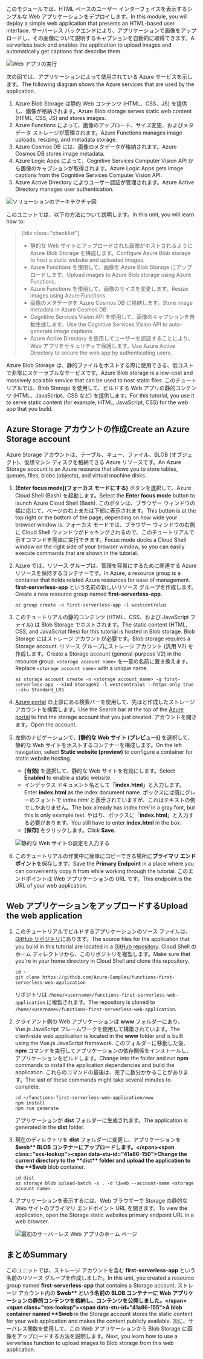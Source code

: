<span data-ttu-id="41a86-101">このモジュールでは、HTML ベースのユーザー インターフェイスを表示するシンプルな Web アプリケーションをデプロイします。</span><span class="sxs-lookup"><span data-stu-id="41a86-101">In this module, you will deploy a simple web application that presents an HTML-based user interface.</span></span> <span data-ttu-id="41a86-102">サーバーレス バックエンドにより、アプリケーションで画像をアップロードし、その画像について説明するキャプションを自動的に取得できます。</span><span class="sxs-lookup"><span data-stu-id="41a86-102">A serverless back end enables the application to upload images and automatically get captions that describe them.</span></span>

![Web アプリの実行](../media/0-app-screenshot-finished.png)

<span data-ttu-id="41a86-104">次の図では、アプリケーションによって使用されている Azure サービスを示します。</span><span class="sxs-lookup"><span data-stu-id="41a86-104">The following diagram shows the Azure services that are used by the application.</span></span>

1. <span data-ttu-id="41a86-105">Azure Blob Storage は静的 Web コンテンツ (HTML、CSS、JS) を提供し、画像が格納されます。</span><span class="sxs-lookup"><span data-stu-id="41a86-105">Azure Blob storage serves static web content (HTML, CSS, JS) and stores images.</span></span>
2. <span data-ttu-id="41a86-106">Azure Functions によって、画像のアップロード、サイズ変更、およびメタデータ ストレージが管理されます。</span><span class="sxs-lookup"><span data-stu-id="41a86-106">Azure Functions manages image uploads, resizing, and metadata storage.</span></span>
3. <span data-ttu-id="41a86-107">Azure Cosmos DB には、画像のメタデータが格納されます。</span><span class="sxs-lookup"><span data-stu-id="41a86-107">Azure Cosmos DB stores image metadata.</span></span>
4. <span data-ttu-id="41a86-108">Azure Logic Apps によって、Cognitive Services Computer Vision API から画像のキャプションが取得されます。</span><span class="sxs-lookup"><span data-stu-id="41a86-108">Azure Logic Apps gets image captions from the Cognitive Services Computer Vision API.</span></span>
5. <span data-ttu-id="41a86-109">Azure Active Directory によりユーザー認証が管理されます。</span><span class="sxs-lookup"><span data-stu-id="41a86-109">Azure Active Directory manages user authentication.</span></span>

![ソリューションのアーキテクチャ図](../media/0-architecture.jpg)

<span data-ttu-id="41a86-111">このユニットでは、以下の方法について説明します。</span><span class="sxs-lookup"><span data-stu-id="41a86-111">In this unit, you will learn how to:</span></span>
> [!div class="checklist"]
> * <span data-ttu-id="41a86-112">静的な Web サイトとアップロードされた画像がホストされるように Azure Blob Storage を構成します。</span><span class="sxs-lookup"><span data-stu-id="41a86-112">Configure Azure Blob storage to host a static website and uploaded images.</span></span>
> * <span data-ttu-id="41a86-113">Azure Functions を使用して、画像を Azure Blob Storage にアップロードします。</span><span class="sxs-lookup"><span data-stu-id="41a86-113">Upload images to Azure Blob storage using Azure Functions.</span></span>
> * <span data-ttu-id="41a86-114">Azure Functions を使用して、画像のサイズを変更します。</span><span class="sxs-lookup"><span data-stu-id="41a86-114">Resize images using Azure Functions.</span></span>
> * <span data-ttu-id="41a86-115">画像のメタデータを Azure Cosmos DB に格納します。</span><span class="sxs-lookup"><span data-stu-id="41a86-115">Store image metadata in Azure Cosmos DB.</span></span>
> * <span data-ttu-id="41a86-116">Cognitive Services Vision API を使用して、画像のキャプションを自動生成します。</span><span class="sxs-lookup"><span data-stu-id="41a86-116">Use the Cognitive Services Vision API to auto-generate image captions.</span></span>
> * <span data-ttu-id="41a86-117">Azure Active Directory を使用してユーザーを認証することにより、Web アプリをセキュリティで保護します。</span><span class="sxs-lookup"><span data-stu-id="41a86-117">Use Azure Active Directory to secure the web app by authenticating users.</span></span>

<span data-ttu-id="41a86-118">Azure Blob Storage は、静的ファイルをホストする際に使用できる、低コストで非常にスケーラブルなサービスです。</span><span class="sxs-lookup"><span data-stu-id="41a86-118">Azure Blob storage is a low-cost and massively scalable service that can be used to host static files.</span></span> <span data-ttu-id="41a86-119">このチュートリアルでは、Blob Storage を使用して、ビルドする Web アプリの静的コンテンツ (HTML、JavaScript、CSS など) を提供します。</span><span class="sxs-lookup"><span data-stu-id="41a86-119">For this tutorial, you use it to serve static content (for example, HTML, JavaScript, CSS) for the web app that you build.</span></span>

## <a name="create-an-azure-storage-account"></a><span data-ttu-id="41a86-120">Azure Storage アカウントの作成</span><span class="sxs-lookup"><span data-stu-id="41a86-120">Create an Azure Storage account</span></span>

<span data-ttu-id="41a86-121">Azure Storage アカウントは、テーブル、キュー、ファイル、BLOB (オブジェクト)、仮想マシン ディスクを格納できる Azure リソースです。</span><span class="sxs-lookup"><span data-stu-id="41a86-121">An Azure Storage account is an Azure resource that allows you to store tables, queues, files, blobs (objects), and virtual machine disks.</span></span>

1. <span data-ttu-id="41a86-122">**[Enter focus mode]\(フォーカス モードにする\)** ボタンを選択して、Azure Cloud Shell (Bash) を起動します。</span><span class="sxs-lookup"><span data-stu-id="41a86-122">Select the **Enter focus mode** button to launch Azure Cloud Shell (Bash).</span></span> <span data-ttu-id="41a86-123">このボタンは、ブラウザー ウィンドウの幅に応じて、ページの右上または下部に表示されます。</span><span class="sxs-lookup"><span data-stu-id="41a86-123">This button is at the top right or the bottom of the page, depending on how wide your browser window is.</span></span> <span data-ttu-id="41a86-124">フォーカス モードでは、ブラウザー ウィンドウの右側に Cloud Shell ウィンドウがドッキングされるので、このチュートリアルで示すコマンドを簡単に実行できます。</span><span class="sxs-lookup"><span data-stu-id="41a86-124">Focus mode docks a Cloud Shell window on the right side of your browser window, so you can easily execute commands that are shown in the tutorial.</span></span>

1. <span data-ttu-id="41a86-125">Azure では、リソース グループは、管理を容易にするために関連する Azure リソースを保持するコンテナーです。</span><span class="sxs-lookup"><span data-stu-id="41a86-125">In Azure, a resource group is a container that holds related Azure resources for ease of management.</span></span> <span data-ttu-id="41a86-126">**first-serverless-app** という名前の新しいリソース グループを作成します。</span><span class="sxs-lookup"><span data-stu-id="41a86-126">Create a new resource group named **first-serverless-app**.</span></span>

    ```azurecli
    az group create -n first-serverless-app -l westcentralus
    ```

1. <span data-ttu-id="41a86-127">このチュートリアルの静的コンテンツ (HTML、CSS、および JavaScript ファイル) は Blob Storage でホストされます。</span><span class="sxs-lookup"><span data-stu-id="41a86-127">The static content (HTML, CSS, and JavaScript files) for this tutorial is hosted in Blob storage.</span></span> <span data-ttu-id="41a86-128">Blob Storage にはストレージ アカウントが必要です。</span><span class="sxs-lookup"><span data-stu-id="41a86-128">Blob storage requires a Storage account.</span></span> <span data-ttu-id="41a86-129">リソース グループにストレージ アカウント (汎用 V2) を作成します。</span><span class="sxs-lookup"><span data-stu-id="41a86-129">Create a Storage account (general-purpose V2) in the resource group.</span></span> <span data-ttu-id="41a86-130">`<storage account name>` を一意の名前に置き換えます。</span><span class="sxs-lookup"><span data-stu-id="41a86-130">Replace `<storage account name>` with a unique name.</span></span>

    ```azurecli
    az storage account create -n <storage account name> -g first-serverless-app --kind StorageV2 -l westcentralus --https-only true --sku Standard_LRS
    ```
    
1. <span data-ttu-id="41a86-131">[Azure portal](https://portal.azure.com) の上部にある検索バーを使用して、先ほど作成したストレージ アカウントを検索します。</span><span class="sxs-lookup"><span data-stu-id="41a86-131">Use the Search bar at the top of the [Azure portal](https://portal.azure.com) to find the storage account that you just created.</span></span> <span data-ttu-id="41a86-132">アカウントを開きます。</span><span class="sxs-lookup"><span data-stu-id="41a86-132">Open the account.</span></span>

1. <span data-ttu-id="41a86-133">左側のナビゲーションで、**[静的な Web サイト (プレビュー)]** を選択して、静的な Web サイトをホストするコンテナーを構成します。</span><span class="sxs-lookup"><span data-stu-id="41a86-133">On the left navigation, select **Static website (preview)** to configure a container for static website hosting.</span></span>
    - <span data-ttu-id="41a86-134">**[有効]** を選択して、静的な Web サイトを有効にします。</span><span class="sxs-lookup"><span data-stu-id="41a86-134">Select **Enabled** to enable a static website.</span></span>
    - <span data-ttu-id="41a86-135">インデックス ドキュメント名として「**index.html**」と入力します。</span><span class="sxs-lookup"><span data-stu-id="41a86-135">Enter **index.html** as the index document name.</span></span> <span data-ttu-id="41a86-136">ボックスには既にグレーのフォントで *index.html* と表示されていますが、これはテキストの例でしかありません。</span><span class="sxs-lookup"><span data-stu-id="41a86-136">The box already has *index.html* in a gray font, but this is only example text.</span></span> <span data-ttu-id="41a86-137">やはり、ボックスに「**index.html**」と入力する必要があります。</span><span class="sxs-lookup"><span data-stu-id="41a86-137">You still have to enter **index.html** in the box.</span></span>
    - <span data-ttu-id="41a86-138">**[保存]** をクリックします。</span><span class="sxs-lookup"><span data-stu-id="41a86-138">Click **Save**.</span></span>
    
    ![静的な Web サイトの設定を入力する](../media/1-storage-static-website.png)

1. <span data-ttu-id="41a86-140">このチュートリアルの作業中に簡単にコピーできる場所に**プライマリ エンドポイント**を保存します。</span><span class="sxs-lookup"><span data-stu-id="41a86-140">Save the **Primary Endpoint** in a place where you can conveniently copy it from while working through the tutorial.</span></span> <span data-ttu-id="41a86-141">このエンドポイントは Web アプリケーションの URL です。</span><span class="sxs-lookup"><span data-stu-id="41a86-141">This endpoint is the URL of your web application.</span></span>

## <a name="upload-the-web-application"></a><span data-ttu-id="41a86-142">Web アプリケーションをアップロードする</span><span class="sxs-lookup"><span data-stu-id="41a86-142">Upload the web application</span></span>

1. <span data-ttu-id="41a86-143">このチュートリアルでビルドするアプリケーションのソース ファイルは、[GitHub リポジトリ](https://github.com/Azure-Samples/functions-first-serverless-web-application)にあります。</span><span class="sxs-lookup"><span data-stu-id="41a86-143">The source files for the application that you build in this tutorial are located in a [GitHub repository](https://github.com/Azure-Samples/functions-first-serverless-web-application).</span></span> <span data-ttu-id="41a86-144">Cloud Shell のホーム ディレクトリから、このリポジトリを複製します。</span><span class="sxs-lookup"><span data-stu-id="41a86-144">Make sure that you're in your home directory in Cloud Shell and clone this repository.</span></span>

    ```azurecli
    cd ~
    git clone https://github.com/Azure-Samples/functions-first-serverless-web-application
    ```

    <span data-ttu-id="41a86-145">リポジトリは `/home/<username>/functions-first-serverless-web-application` に複製されます。</span><span class="sxs-lookup"><span data-stu-id="41a86-145">The repository is cloned to `/home/<username>/functions-first-serverless-web-application`.</span></span>

1. <span data-ttu-id="41a86-146">クライアント側の Web アプリケーションは **www** フォルダーにあり、Vue.js JavaScript フレームワークを使用して構築されています。</span><span class="sxs-lookup"><span data-stu-id="41a86-146">The client-side web application is located in the **www** folder and is built using the Vue.js JavaScript framework.</span></span> <span data-ttu-id="41a86-147">このフォルダーに移動した後、**npm** コマンドを実行してアプリケーションの依存関係をインストールし、アプリケーションをビルドします。</span><span class="sxs-lookup"><span data-stu-id="41a86-147">Change into the folder and run **npm** commands to install the application dependencies and build the application.</span></span> <span data-ttu-id="41a86-148">これらのコマンドの最後は、完了に数分かかることがあります。</span><span class="sxs-lookup"><span data-stu-id="41a86-148">The last of these commands might take several minutes to complete.</span></span>

    ```azurecli
    cd ~/functions-first-serverless-web-application/www
    npm install
    npm run generate
    ```

    <span data-ttu-id="41a86-149">アプリケーションが **dist** フォルダーに生成されます。</span><span class="sxs-lookup"><span data-stu-id="41a86-149">The application is generated in the **dist** folder.</span></span>

1. <span data-ttu-id="41a86-150">現在のディレクトリを **dist** フォルダーに変更し、アプリケーションを **$web** BLOB コンテナーにアップロードします。</span><span class="sxs-lookup"><span data-stu-id="41a86-150">Change the current directory to the **dist** folder and upload the application to the **$web** blob container.</span></span>

    ```azurecli
    cd dist
    az storage blob upload-batch -s . -d \$web --account-name <storage account name>
    ```

1. <span data-ttu-id="41a86-151">アプリケーションを表示するには、Web ブラウザーで Storage の静的な Web サイトのプライマリ エンドポイント URL を開きます。</span><span class="sxs-lookup"><span data-stu-id="41a86-151">To view the application, open the Storage static websites primary endpoint URL in a web browser.</span></span>

    ![最初のサーバーレス Web アプリのホーム ページ](../media/1-app-screenshot-new.png)


## <a name="summary"></a><span data-ttu-id="41a86-153">まとめ</span><span class="sxs-lookup"><span data-stu-id="41a86-153">Summary</span></span>

<span data-ttu-id="41a86-154">このユニットでは、ストレージ アカウントを含む **first-serverless-app** という名前のリソース グループを作成しました。</span><span class="sxs-lookup"><span data-stu-id="41a86-154">In this unit, you created a resource group named **first-serverless-app** that contains a Storage account.</span></span> <span data-ttu-id="41a86-155">ストレージ アカウント内の **$web** という名前の BLOB コンテナーに Web アプリケーションの静的コンテンツを格納し、コンテンツを公開しました。</span><span class="sxs-lookup"><span data-stu-id="41a86-155">A blob container named **$web** in the Storage account stores the static content for your web application and makes the content publicly available.</span></span> <span data-ttu-id="41a86-156">次に、サーバレス関数を使用して、この Web アプリケーションから Blob Storage に画像をアップロードする方法を説明します。</span><span class="sxs-lookup"><span data-stu-id="41a86-156">Next, you learn how to use a serverless function to upload images to Blob storage from this web application.</span></span>